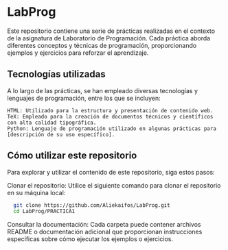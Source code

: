 # LabProg

Este repositorio contiene una serie de prácticas realizadas en el contexto de la asignatura de Laboratorio de Programación. Cada práctica aborda diferentes conceptos y técnicas de programación, proporcionando ejemplos y ejercicios para reforzar el aprendizaje.

## Tecnologías utilizadas

A lo largo de las prácticas, se han empleado diversas tecnologías y lenguajes de programación, entre los que se incluyen:

    HTML: Utilizado para la estructura y presentación de contenido web.
    TeX: Empleado para la creación de documentos técnicos y científicos con alta calidad tipográfica.
    Python: Lenguaje de programación utilizado en algunas prácticas para [descripción de su uso específico].

## Cómo utilizar este repositorio

Para explorar y utilizar el contenido de este repositorio, siga estos pasos:

Clonar el repositorio: Utilice el siguiente comando para clonar el repositorio en su máquina local:

```bash
  git clone https://github.com/Aliekaifos/LabProg.git
  cd LabProg/PRACTICA1
```
  
Consultar la documentación: Cada carpeta puede contener archivos README o documentación adicional que proporcionan instrucciones específicas sobre cómo ejecutar los ejemplos o ejercicios.
